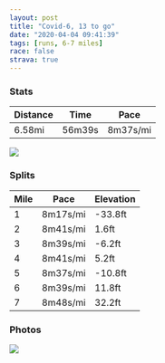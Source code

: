 ```yaml
---
layout: post
title: "Covid-6, 13 to go"
date: "2020-04-04 09:41:39"
tags: [runs, 6-7 miles]
race: false
strava: true
---
```


### Stats

| Distance | Time | Pace |
|----------|------|------|
|6.58mi|56m39s|8m37s/mi|

<img src='https://maps.googleapis.com/maps/api/staticmap?maptype=roadmap&path=enc:oewwF~psbMIHGXHXJDDABFDAJHN^Zd@DLCLc@xAk@dAOb@Eb@{@`DSRWj@Md@Yl@AJFXHHJBRXf@jATRd@NRVr@d@PTF`@CPk@pAi@dBQp@SlA_@x@Uv@C\Vb@tAnAfBbATZp@b@x@p@tAp@LXJf@JRMJEHBTFLp@`@~@\JNNd@TXXLtAXt@^l@FzCbAlARlBr@`@BJF[vAmAhDCP@PH@XINODYj@gBHc@Pe@DYT]@BF_@AOF?HOl@CXDbAh@NBJEHMb@[~@Dn@HDg@Te@C]EEFEHARa@JCl@Fj@Rn@J`@LfAEfAXf@DdAIv@PjAA`@D^KL?^d@XJb@DZLx@L\Iv@DxBj@fCPrAh@r@PV@h@Of@A`@JtAPd@N`BlAf@Hb@Rn@RbANfA@p@MfBGr@Kj@?zDTr@C|@JbAPp@DzBBlBAt@L|BJx@Av@P|CL`@?`@ILD`AHVCpADlD\dBVFFBPDD`@H^@fBb@dAAhEXjB?~@NbA@|Bb@z@@hDb@nBF^NVBdCXl@RjB?^Hn@TRRVLRZHFn@LbAHAfAGzA]pBCrAMhBA|AKjADLNHPBLEBaAVqCH}BP{CA[Py@HEV@LM?{@EKMEKM_@OSPWFaBW]YUGc@a@YGIK_@QWEa@Le@GuA@wBa@a@AyAS{@Cg@Q_Da@iAS_CMiBUuBGmAKaBEWBoAMqAU}@Bc@HeBOy@A{@Yi@Gi@DUGwBCcAHm@Q}@MkA@i@Eg@Wa@Nu@@sAI]I}@C}@U_AHoEAgBO_A@gAMa@@u@GWB_BI]Iu@D{As@c@KWMEGWIc@i@cAo@cBWm@Cm@M{BSiA]iCO{@i@OA[SOCm@Ea@Xc@AmA]GEK]_@Q}@Dm@MkAEm@OQWGAKFo@C}@JmBCa@S]MkBKQDc@h@G?CCBWGQ?KBGD@LK?UOYo@q@{@c@[YIQ}@y@o@QAGqAcA[K}A{@y@CIIQEIKe@q@[KEYGOeBaCSSc@MISQGGMGu@KMYOMAYPODc@FGKEOk@QHo@Nm@BUCEo@YY_@EKE_@Qm@Ki@m@g@GA[a@WKk@I]OI_@EACSMUFo@Oc@FQ?OOm@_@_@O@UQNg@Ra@Vq@BUV_@?GWUG_@_@}@kAq@y@MWc@&key=AIzaSyC1MId7bFpkLXNAaYhBSTb8jLyiSqzbDtM&size=800x800&markers=color:yellow|label:S|40.75624,-73.99712&markers=color:green|label:F|40.756320000000024,-73.99779'>

### Splits

| Mile | Pace | Elevation |
|------|------|-----------|
|1|8m17s/mi|-33.8ft|
|2|8m41s/mi|1.6ft|
|3|8m39s/mi|-6.2ft|
|4|8m41s/mi|5.2ft|
|5|8m37s/mi|-10.8ft|
|6|8m39s/mi|11.8ft|
|7|8m48s/mi|32.2ft|

### Photos
<img src='https://dgtzuqphqg23d.cloudfront.net/gbq79znXFU7ueb_p8ReFKH4puWPSCsl_eJcVPR4vi9k-768x768.jpg'>
